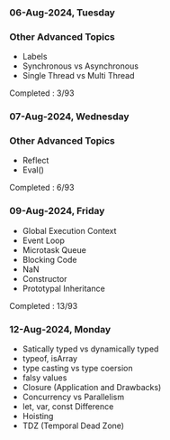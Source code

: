 ### 06-Aug-2024, Tuesday

### Other Advanced Topics
- Labels
- Synchronous vs Asynchronous
- Single Thread vs Multi Thread

Completed : 3/93

### 07-Aug-2024, Wednesday

### Other Advanced Topics
- Reflect
- Eval()

Completed : 6/93

### 09-Aug-2024, Friday

- Global Execution Context
- Event Loop
- Microtask Queue
- Blocking Code
- NaN
- Constructor
- Prototypal Inheritance

Completed : 13/93

### 12-Aug-2024, Monday

- Satically typed vs dynamically typed
- typeof, isArray
- type casting vs type coersion
- falsy values
- Closure (Application and Drawbacks)
- Concurrency vs Parallelism
- let, var, const Difference
- Hoisting
- TDZ (Temporal Dead Zone)
